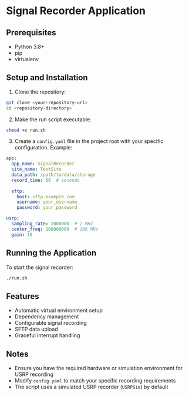 # Signal Recorder Application

## Prerequisites
- Python 3.8+
- pip
- virtualenv

## Setup and Installation

1. Clone the repository:
```bash
git clone <your-repository-url>
cd <repository-directory>
```

2. Make the run script executable:
```bash
chmod +x run.sh
```

3. Create a `config.yaml` file in the project root with your specific configuration. Example:
```yaml
app:
  app_name: SignalRecorder
  site_name: TestSite
  data_path: /path/to/data/storage
  record_time: 60  # seconds
  
  sftp:
    host: sftp.example.com
    username: your_username
    password: your_password

usrp:
  sampling_rate: 2000000  # 2 MHz
  center_freq: 100000000  # 100 MHz
  gain: 10
```

## Running the Application

To start the signal recorder:
```bash
./run.sh
```

## Features
- Automatic virtual environment setup
- Dependency management
- Configurable signal recording
- SFTP data upload
- Graceful interrupt handling

## Notes
- Ensure you have the required hardware or simulation environment for USRP recording
- Modify `config.yaml` to match your specific recording requirements
- The script uses a simulated USRP recorder (`USRPSim`) by default
